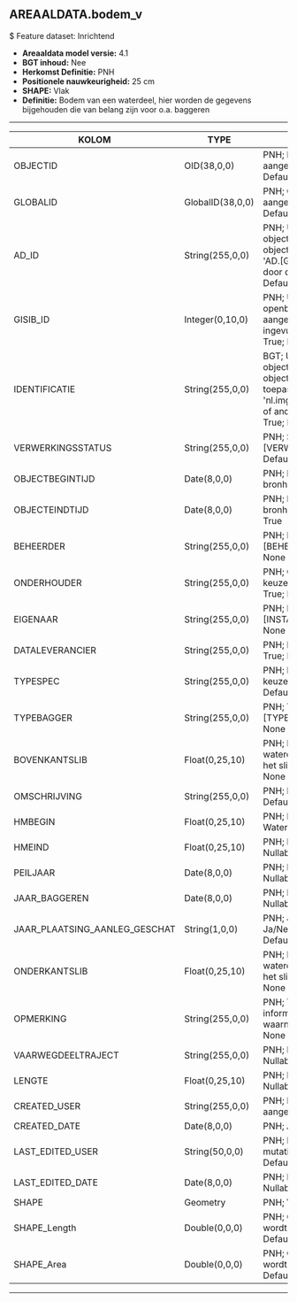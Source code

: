 ﻿## AREAALDATA.bodem_v

$ Feature dataset: Inrichtend


* __Areaaldata model versie:__ 4.1
* __BGT inhoud:__ Nee
* __Herkomst Definitie:__ PNH
* __Positionele nauwkeurigheid:__ 25 cm
* __SHAPE:__ Vlak
* __Definitie:__ Bodem van een waterdeel, hier worden de gegevens bijgehouden die van belang zijn voor o.a. baggeren


***

|KOLOM                               |TYPE                  |DEFINITIE|
|------                              |----                  |-----    |
|OBJECTID                            |OID(38,0,0)           |PNH; Intern ArcGIS Identificatienummer, aangemaakt door ArcGIS; Nullable: False; Default: None|
|GLOBALID                            |GlobalID(38,0,0)      |PNH; Global Unique Identifier,  aangemaakt door ArcGIS; Nullable: False; Default: None|
|AD_ID                               |String(255,0,0)       |PNH; Uniek identificatienummer voor het object dat onveranderlijk is zolang het object bestaat in Areaaldata: in format 'AD.[GUID]'. Dit moet worden ingevuld door de aannemer; Nullable: False; Default: None|
|GISIB_ID                            |Integer(0,10,0)       |PNH; Uniek Identificatienummer beheer openbare ruimte (GISIB), wordt aangemaakt in GISIB en mag niet worden ingevuld door de aannemer; Nullable: True; Default: None|
|IDENTIFICATIE                       |String(255,0,0)       |BGT; Uniek identificatienummer voor het object dat onveranderlijk is zolang het object bestaat: bevat indien van toepassing BGT/IMKL ID in format 'nl.imgeo/imkl.bronhouderscode.LokaalID' of anders: '00000'.LokaalID; Nullable: True; Default: None|
|VERWERKINGSSTATUS                   |String(255,0,0)       |PNH; Status van de gegevens; keuzelijst [VERWERKINGSSTATUS]; Nullable: False; Default: Nieuw|
|OBJECTBEGINTIJD                     |Date(8,0,0)           |PNH; Datum waarop het object bij de bronhouder is ontstaan; Nullable: True|
|OBJECTEINDTIJD                      |Date(8,0,0)           |PNH; Datum waarop het object bij de bronhouder niet meer geldig is; Nullable: True|
|BEHEERDER                           |String(255,0,0)       |PNH; Beheerder van het object; keuzelijst [BEHEERDER]; Nullable: True; Default: None|
|ONDERHOUDER                         |String(255,0,0)       |PNH; Onderhouder van het object; keuzelijst [ONDERHOUDER]; Nullable: True; Default: None|
|EIGENAAR                            |String(255,0,0)       |PNH; Eigenaar van het object; keuzelijst [INSTANTIE]; Nullable: True; Default: None|
|DATALEVERANCIER                     |String(255,0,0)       |PNH; Leverancier van de data; Nullable: True; Default: None|
|TYPESPEC                            |String(255,0,0)       |PNH; Nadere typering van het object; keuzelijst [typeSpecBDM]; Nullable: True; Default: None|
|TYPEBAGGER                          |String(255,0,0)       |PNH; Type bagger; keuzelijst [TYPE_BAGGER]; Nullable: True; Default: None|
|BOVENKANTSLIB                       |Float(0,25,10)        |PNH; Is de diepte van de wateroppervlakte tot de bovenkant van het slib lichaam; Nullable: True; Default: None|
|OMSCHRIJVING                        |String(255,0,0)       |PNH; Extra toelichting; Nullable: True; Default: None|
|HMBEGIN                             |Float(0,25,10)        |PNH; Begin Hectometrering van Waterdeel; Nullable: True|
|HMEIND                              |Float(0,25,10)        |PNH; Eind Hectometrering van Waterdeel; Nullable: True|
|PEILJAAR                            |Date(8,0,0)           |PNH; Laatste jaar waarin gepeild is; Nullable: True; Default: None|
|JAAR_BAGGEREN                       |Date(8,0,0)           |PNH; Laatste jaar waarin gebaggerd is; Nullable: True; Default: None|
|JAAR_PLAATSING_AANLEG_GESCHAT       |String(1,0,0)         |PNH; Jaar plaatsing of aanleg is geschat: Ja/Nee; keuzelijst [jaNee]; Nullable: True; Default: N|
|ONDERKANTSLIB                       |Float(0,25,10)        |PNH; Is de diepte van de wateroppervlakte tot de onderkant van het slib lichaam; Nullable: True; Default: None|
|OPMERKING                           |String(255,0,0)       |PNH; Toevoeging van subjectieve informatie met betrekking tot opmerkelijke waarnemingen; Nullable: True; Default: None|
|VAARWEGDEELTRAJECT                  |String(255,0,0)       |PNH; FK naar vaarwegdeeltraject_v ; Nullable: True; Default: None|
|LENGTE                              |Float(0,25,10)        |PNH; Lengte van het bodemdeel in m; Nullable: True Default: None| Visible:Yes
|CREATED_USER                        |String(255,0,0)       |PNH; Naam van gebruiker die de rij heeft aangemaakt; Nullable: True; Default: None|
|CREATED_DATE                        |Date(8,0,0)           |PNH; Aanmaakdatum; Nullable: True|
|LAST_EDITED_USER                    |String(50,0,0)        |PNH; Naam van gebruiker die de laatste mutatie heeft doorgevoerd; Nullable: True; Default: None|
|LAST_EDITED_DATE                    |Date(8,0,0)           |PNH; Datum van de laatste mutatie; Nullable: True|
|SHAPE                               |Geometry              |PNH; Vlak|
|SHAPE_Length                        |Double(0,0,0)         |PNH; Omtrek in meters, 5 decimalen. Dit wordt automatisch gevuld; Nullable: False; Default: None|
|SHAPE_Area                          |Double(0,0,0)         |PNH; Oppervlakte in m2, 5 decimalen. Dit wordt automatisch gevuld; Nullable: False; Default: None|

***


